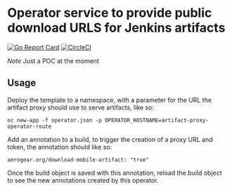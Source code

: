 # Operator service to provide public download URLS for Jenkins artifacts

[![Go Report Card](https://goreportcard.com/badge/github.com/philbrookes/artifact-proxy-operator)](https://goreportcard.com/report/github.com/philbrookes/artifact-proxy-operator)
[![CircleCI](https://circleci.com/gh/philbrookes/artifact-proxy-operator.svg?style=svg)](https://circleci.com/gh/philbrookes/artifact-proxy-operator)

*Note* Just a POC at the moment
## Usage

Deploy the template to a namespace, with a parameter for the URL the artifact proxy should use to serve artifacts, like so:

```
oc new-app -f operator.json -p OPERATOR_HOSTNAME=artifact-proxy-operator-route
```

Add an annotation to a build, to trigger the creation of a proxy URL and token, the annotation should like so:
```
aerogear.org/download-mobile-artifact: "true"
```
Once the build object is saved with this annotation, reload the build object to see the new annotations created by this operator.